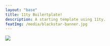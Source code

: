 ```yaml
---
layout: "base"
title: 11ty Boilertplate!
description: A starting template using 11ty.
featImg: /media/blackstar-banner.jpg
---
```


<img src="{{featImg}}">
<i class="fas fa-thumbs-up fa-5x"></i>
